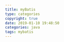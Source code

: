 ```yaml
---
title: myBatis
type: categories
copyright: true
date: 2019-01-10 19:48:50
categories: java
tags: mybatis
---
```

